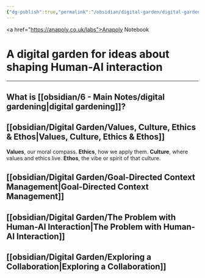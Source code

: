```yaml
---
{"dg-publish":true,"permalink":"/obsidian/digital-garden/digital-garden/","tags":["gardenEntry"],"created":"2025-08-11T21:46:53.866+01:00","updated":"2025-08-14T23:19:21.666+01:00"}
---
```


<a href="https://anapoly.co.uk/labs">Anapoly Notebook</a>
# A digital garden for ideas about shaping Human-AI interaction

---

## What is [[obsidian/6 - Main Notes/digital gardening\|digital gardening]]? 
## [[obsidian/Digital Garden/Values, Culture, Ethics & Ethos\|Values, Culture, Ethics & Ethos]]

**Values**, our moral compass.
**Ethics**, how we apply them.
**Culture**, where values and ethics live.
**Ethos**, the vibe or spirit of that culture.
## [[obsidian/Digital Garden/Goal-Directed Context Management\|Goal-Directed Context Management]] 
## [[obsidian/Digital Garden/The Problem with Human-AI Interaction\|The Problem with Human-AI Interaction]] 
## [[obsidian/Digital Garden/Exploring a Collaboration\|Exploring a Collaboration]] 
